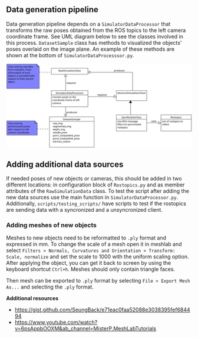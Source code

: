 
## Data generation pipeline

Data generation pipeline depends on a `SimulatorDataProcessor` that transforms the raw poses obtained from the ROS topics to the left camera coordinate frame. See UML diagram below to see the classes involved in this process. `DatasetSample` class has methods to visualized the objects' poses overlaid on the image plane. An example of these methods are shown at the bottom of `SimulatorDataProcesssor.py`.

<img src="./UML/data_generation.png" width="800">

## Adding additional data sources

If needed poses of new objects or cameras, this should be added in two different locations: in configuration block of `Rostopics.py` and as member attributes of the `RawSimulationData` class. To test the script after adding the new data sources use the main function in `SimulatorDataProcessor.py`. Additionally, `scripts/testing_scripts/` have scripts to test if the rostopics are sending data with a syncronized and a unsyncronized client. 

### Adding meshes of new objects

Meshes to new objects need to be reformatted to `.ply` format and expressed in mm. To change the scale of a mesh open it in meshlab and select `Filters > Normals, Curvatures and Orientation > Transform: Scale, normalize` and set the scale to 1000 with the uniform scaling option. After applying the object, you can get it back to screen by using the keyboard shortcut `Ctrl+h`. Meshes should only contain triangle faces.

Then mesh can be exported to `.ply` format by selecting `File > Export Mesh As...` and selecting the `.ply` format.

**Additional resources**
* https://gist.github.com/SeungBack/e71eac0faa52088e3038395fef684494 
* https://www.youtube.com/watch?v=6psAppbOOXM&ab_channel=MisterP.MeshLabTutorials